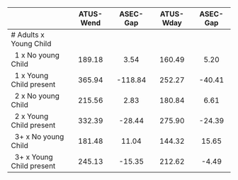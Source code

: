 
|                      |    ATUS-Wend |     ASEC-Gap |    ATUS-Wday |     ASEC-Gap |
| -------------------- | :----------: | :----------: | :----------: | :----------: |
| # Adults x Young Child |              |              |              |              |
| &nbsp;&nbsp;1 x No young Child |       189.18 |         3.54 |       160.49 |         5.20 |
| &nbsp;&nbsp;1 x Young Child present |       365.94 |      -118.84 |       252.27 |       -40.41 |
| &nbsp;&nbsp;2 x No young Child |       215.56 |         2.83 |       180.84 |         6.61 |
| &nbsp;&nbsp;2 x Young Child present |       332.39 |       -28.44 |       275.90 |       -24.39 |
| &nbsp;&nbsp;3+ x No young Child |       181.48 |        11.04 |       144.32 |        15.65 |
| &nbsp;&nbsp;3+ x Young Child present |       245.13 |       -15.35 |       212.62 |        -4.49 |

